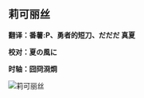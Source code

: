 ## 莉可丽丝

**翻译：番薯:P、勇者的短刀、だだだ 真夏**

**校对：夏の風に**

**时轴：囧冏浻烱**

![莉可丽丝](https://img.picgo.net/2022/10/20/p2878687296.png)
